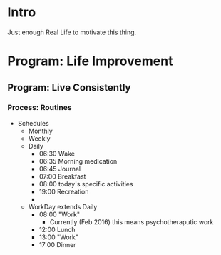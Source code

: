 # Intro

Just enough Real Life to motivate this thing.

# Program: Life Improvement

## Program: Live Consistently

### Process: Routines

  - Schedules
    - Monthly
    - Weekly
    - Daily
      - 06:30 Wake
      - 06:35 Morning medication
      - 06:45 Journal
      - 07:00 Breakfast
      - 08:00 today's specific activities
      - 19:00 Recreation
      - 
    - WorkDay extends Daily
      - 08:00 "Work"
        - Currently (Feb 2016) this means psychotheraputic work
      - 12:00 Lunch
      - 13:00 "Work"
      - 17:00 Dinner
